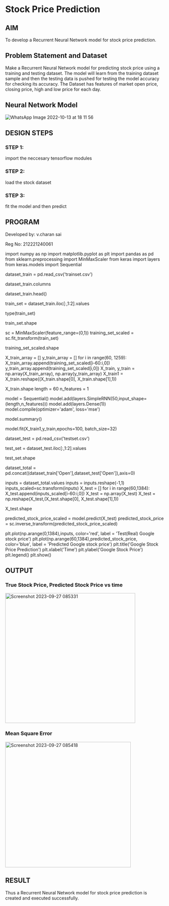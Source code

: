 # Stock Price Prediction

## AIM

To develop a Recurrent Neural Network model for stock price prediction.

## Problem Statement and Dataset
Make a Recurrent Neural Network model for predicting stock price using a training and testing dataset. The model will learn from the training dataset sample and then the testing data is pushed for testing the model accuracy for checking its accuracy. The Dataset has features of market open price, closing price, high and low price for each day.
## Neural Network Model
![WhatsApp Image 2022-10-13 at 18 11 56](https://github.com/charansai0/rnn-stock-price-prediction/assets/94296221/8cac7b95-6ec7-482f-bf96-acb12f87a12e)


## DESIGN STEPS

### STEP 1:
import the neccesary tensorflow modules

### STEP 2:
load the stock dataset

### STEP 3:
fit the model and then predict

## PROGRAM
 Developed by: v.charan sai

 Reg No: 212221240061

import numpy as np
import matplotlib.pyplot as plt
import pandas as pd
from sklearn.preprocessing import MinMaxScaler
from keras import layers
from keras.models import Sequential

dataset_train = pd.read_csv('trainset.csv')

dataset_train.columns

dataset_train.head()

train_set = dataset_train.iloc[:,1:2].values

type(train_set)

train_set.shape

sc = MinMaxScaler(feature_range=(0,1))
training_set_scaled = sc.fit_transform(train_set)

training_set_scaled.shape

X_train_array = []
y_train_array = []
for i in range(60, 1259):
  X_train_array.append(training_set_scaled[i-60:i,0])
  y_train_array.append(training_set_scaled[i,0])
X_train, y_train = np.array(X_train_array), np.array(y_train_array)
X_train1 = X_train.reshape((X_train.shape[0], X_train.shape[1],1))

X_train.shape
length = 60
n_features = 1

model = Sequential()
model.add(layers.SimpleRNN(50,input_shape=(length,n_features)))
model.add(layers.Dense(1))
model.compile(optimizer='adam', loss='mse')

model.summary()

model.fit(X_train1,y_train,epochs=100, batch_size=32)

dataset_test = pd.read_csv('testset.csv')

test_set = dataset_test.iloc[:,1:2].values

test_set.shape

dataset_total = pd.concat((dataset_train['Open'],dataset_test['Open']),axis=0)

inputs = dataset_total.values
inputs = inputs.reshape(-1,1)
inputs_scaled=sc.transform(inputs)
X_test = []
for i in range(60,1384):
  X_test.append(inputs_scaled[i-60:i,0])
X_test = np.array(X_test)
X_test = np.reshape(X_test,(X_test.shape[0], X_test.shape[1],1))

X_test.shape

predicted_stock_price_scaled = model.predict(X_test)
predicted_stock_price = sc.inverse_transform(predicted_stock_price_scaled)

plt.plot(np.arange(0,1384),inputs, color='red', label = 'Test(Real) Google stock price')
plt.plot(np.arange(60,1384),predicted_stock_price, color='blue', label = 'Predicted Google stock price')
plt.title('Google Stock Price Prediction')
plt.xlabel('Time')
plt.ylabel('Google Stock Price')
plt.legend()
plt.show()

## OUTPUT

### True Stock Price, Predicted Stock Price vs time
<img width="413" alt="Screenshot 2023-09-27 085331" src="https://github.com/charansai0/rnn-stock-price-prediction/assets/94296221/b1d211a6-8ade-4964-8d90-3af607473f5f">



### Mean Square Error
<img width="399" alt="Screenshot 2023-09-27 085418" src="https://github.com/charansai0/rnn-stock-price-prediction/assets/94296221/1ca7c903-bd50-407a-a8a2-0f494eba8938">



## RESULT
Thus a Recurrent Neural Network model for stock price prediction is created and executed successfully.
